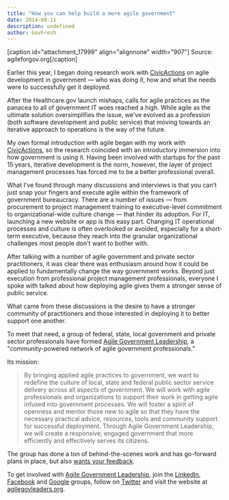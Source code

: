 ```yaml
---
title: "How you can help build a more agile government"
date: 2014-08-11
description: undefined
author: GovFresh
---
```


[caption id="attachment_17999" align="alignnone" width="907"] Source: agileforgov.org[/caption]

Earlier this year, I began doing research work with <a href="http://civicactions.com">CivicActions</a> on agile development in government — who was doing it, how and what the needs were to successfully get it deployed.

After the Healthcare.gov launch mishaps, calls for agile practices as the panacea to all of government IT woes reached a high. While agile as the ultimate solution oversimplifies the issue, we've evolved as a profession (both software development and public service) that moving towards an iterative approach to operations is the way of the future.

My own formal introduction with agile began with my work with <a href="http://civicactions.com">CivicActions</a>, so the research coincided with an introductory immersion into how government is using it. Having been involved with startups for the past 15 years, iterative development is the norm, however, the layer of project management processes has forced me to be a better professional overall.

What I’ve found through many discussions and interviews is that you can’t just snap your fingers and execute agile within the framework of government bureaucracy. There are a number of issues — from procurement to project management training to executive-level commitment to organizational-wide culture change — that hinder its adoption. For IT, launching a new website or app is this easy part. Changing IT operational processes and culture is often overlooked or avoided, especially for a short-term executive, because they reach into the granular organizational challenges most people don't want to bother with.

After talking with a number of agile government and private sector practitioners, it was clear there was enthusiasm around how it could be applied to fundamentally change the way government works. Beyond just execution from professional project management professionals, everyone I spoke with talked about how deploying agile gives them a stronger sense of public service.

What came from these discussions is the desire to have a stronger community of practitioners and those interested in deploying it to better support one another. 

To meet that need, a group of federal, state, local government and private sector professionals have formed <a href="http://agilegovleaders.org">Agile Government Leadership</a>, a "community-powered network of agile government professionals."

Its mission:

<blockquote>By bringing applied agile practices to government, we want to redefine the culture of local, state and federal public sector service delivery across all aspects of government. We will work with agile professionals and organizations to support their work in getting agile infused into government processes. We will foster a spirit of openness and mentor those new to agile so that they have the necessary practical advice, resources, tools and community support for successful deployment. Through Agile Government Leadership, we will create a responsive, engaged government that more efficiently and effectively serves its citizens.</blockquote>

The group has done a ton of behind-the-scenes work and has go-forward plans in place, but also <a href="https://www.linkedin.com/groups/What-would-you-like-see-6642487.S.5904671108723916803?qid=8ed64149-08a0-42e8-957a-f9fb1763a5d0&amp;trk=groups_most_recent-0-b-ttl&amp;goback=%2Egmp_6642487%2Egmr_6642487">wants your feedback</a>.

To get involved with <a href="http://agilegovleaders.org">Agile Government Leadership</a>, join the <a href="http://www.linkedin.com/groups/Agile-Gov-6642487?home=&amp;gid=6642487&amp;trk=anet_ug_hm&amp;goback=%2Egmp_6642487">LinkedIn</a>, <a href="https://www.facebook.com/groups/234297250105110/">Facebook</a> and <a href="https://groups.google.com/forum/?hl=en#!forum/agile-for-gov">Google</a> groups, follow on <a href="http://twitter.com/agilegovleaders">Twitter</a> and visit the website at <a href="http://www.agilegovleaders.org/">agilegovleaders.org</a>.
